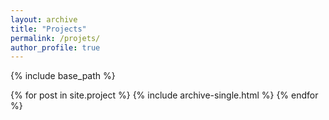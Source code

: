 ```yaml
---
layout: archive
title: "Projects"
permalink: /projets/
author_profile: true
---
```


{% include base_path %}


{% for post in site.project %}
  {% include archive-single.html %}
{% endfor %}

